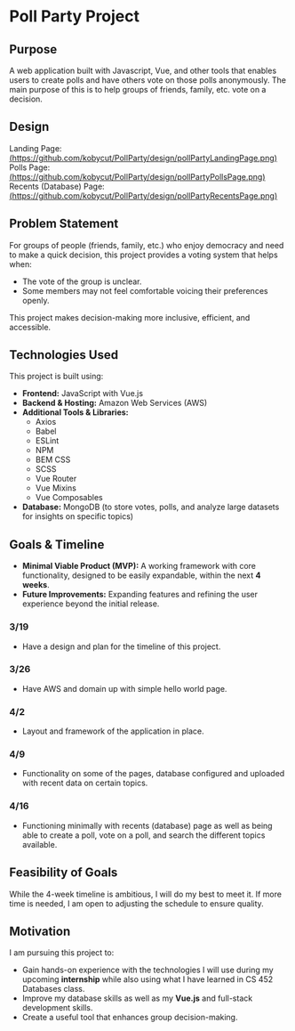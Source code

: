 # Poll Party Project  

## Purpose
A web application built with Javascript, Vue, and other tools that enables users to create polls and have others vote on those polls anonymously. The main purpose of this is to help groups of friends, family, etc. vote on a decision.

## Design
Landing Page:
[(https://github.com/kobycut/PollParty/design/pollPartyLandingPage.png)](https://github.com/kobycut/PollParty/blob/main/design/pollPartyLandingPage.png) </br>
Polls Page:
[(https://github.com/kobycut/PollParty/design/pollPartyPollsPage.png)](https://github.com/kobycut/PollParty/blob/main/design/pollPartyPollsPage.png) </br>
Recents (Database) Page:
[(https://github.com/kobycut/PollParty/design/pollPartyRecentsPage.png)](https://github.com/kobycut/PollParty/blob/main/design/pollPartyRecentsPage.png) </br>

## Problem Statement  
For groups of people (friends, family, etc.) who enjoy democracy and need to make a quick decision, this project provides a voting system that helps when:  
- The vote of the group is unclear.  
- Some members may not feel comfortable voicing their preferences openly.  

This project makes decision-making more inclusive, efficient, and accessible.  

## Technologies Used  
This project is built using:  
- **Frontend:** JavaScript with Vue.js  
- **Backend & Hosting:** Amazon Web Services (AWS)  
- **Additional Tools & Libraries:**  
  - Axios  
  - Babel  
  - ESLint  
  - NPM  
  - BEM CSS  
  - SCSS  
  - Vue Router  
  - Vue Mixins  
  - Vue Composables  
- **Database:** MongoDB (to store votes, polls, and analyze large datasets for insights on specific topics)  

## Goals & Timeline  
- **Minimal Viable Product (MVP):** A working framework with core functionality, designed to be easily expandable, within the next **4 weeks**.  
- **Future Improvements:** Expanding features and refining the user experience beyond the initial release.
### 3/19
- Have a design and plan for the timeline of this project.
### 3/26
- Have AWS and domain up with simple hello world page.
### 4/2
- Layout and framework of the application in place.
### 4/9
- Functionality on some of the pages, database configured and uploaded with recent data on certain topics.
### 4/16
- Functioning minimally with recents (database) page as well as being able to create a poll, vote on a poll, and search the different topics available.
## Feasibility of Goals  
While the 4-week timeline is ambitious, I will do my best to meet it. If more time is needed, I am open to adjusting the schedule to ensure quality.  

## Motivation  
I am pursuing this project to:  
- Gain hands-on experience with the technologies I will use during my upcoming **internship** while also using what I have learned in CS 452 Databases class.  
- Improve my database skills as well as my **Vue.js** and full-stack development skills.
- Create a useful tool that enhances group decision-making.
